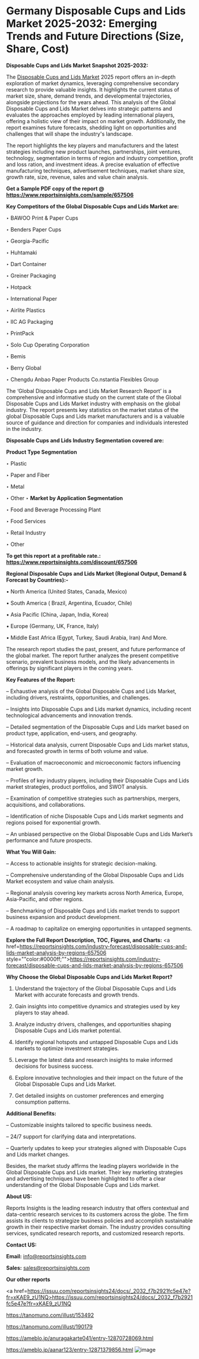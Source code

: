 # Germany Disposable Cups and Lids Market 2025-2032: Emerging Trends and Future Directions (Size, Share, Cost)

<strong>Disposable Cups and Lids Market Snapshot 2025-2032:</strong>

The <a href=https://www.reportsinsights.com/sample/657506>Disposable Cups and Lids Market</a> 2025 report offers an in-depth exploration of market dynamics, leveraging comprehensive secondary research to provide valuable insights. It highlights the current status of market size, share, demand trends, and developmental trajectories, alongside projections for the years ahead. This analysis of the Global Disposable Cups and Lids Market delves into strategic patterns and evaluates the approaches employed by leading international players, offering a holistic view of their impact on market growth. Additionally, the report examines future forecasts, shedding light on opportunities and challenges that will shape the industry's landscape.

The report highlights the key players and manufacturers and the latest strategies including new product launches, partnerships, joint ventures, technology, segmentation in terms of region and industry competition, profit and loss ration, and investment ideas. A precise evaluation of effective manufacturing techniques, advertisement techniques, market share size, growth rate, size, revenue, sales and value chain analysis.

<strong>Get a Sample PDF copy of the report @ <a href=https://www.reportsinsights.com/sample/657506 style=color:#0000ff;>https://www.reportsinsights.com/sample/657506</a></strong>

<strong>Key Competitors of the Global Disposable Cups and Lids Market are:</strong>

‣ BAWOO Print & Paper Cups

‣ Benders Paper Cups

‣ Georgia-Pacific

‣ Huhtamaki

‣ Dart Container

‣ Greiner Packaging

‣ Hotpack

‣ International Paper

‣ Airlite Plastics

‣ IIC AG Packaging

‣ PrintPack

‣ Solo Cup Operating Corporation

‣ Bemis

‣ Berry Global

‣ Chengdu Anbao Paper Products
 Co.nstantia Flexibles Group

The ‘Global Disposable Cups and Lids Market Research Report’ is a comprehensive and informative study on the current state of the Global Disposable Cups and Lids Market industry with emphasis on the global industry. The report presents key statistics on the market status of the global Disposable Cups and Lids market manufacturers and is a valuable source of guidance and direction for companies and individuals interested in the industry.

<strong>Disposable Cups and Lids Industry Segmentation covered are:</strong>

<strong>Product Type Segmentation</strong>

‣ Plastic

‣ Paper and Fiber

‣ Metal

‣ Other
‣ 
<strong>Market by Application Segmentation</strong>

‣ Food and Beverage Processing Plant

‣ Food Services

‣ Retail Industry

‣ Other

<strong>To get this report at a profitable rate.: <a href=https://www.reportsinsights.com/discount/657506 style=color:#0000ff;>https://www.reportsinsights.com/discount/657506</a></strong>

<strong>Regional Disposable Cups and Lids Market (Regional Output, Demand &amp; Forecast by Countries):-</strong>

• North America (United States, Canada, Mexico)

• South America ( Brazil, Argentina, Ecuador, Chile)

• Asia Pacific (China, Japan, India, Korea)

• Europe (Germany, UK, France, Italy)

• Middle East Africa (Egypt, Turkey, Saudi Arabia, Iran) And More.

The research report studies the past, present, and future performance of the global market. The report further analyzes the present competitive scenario, prevalent business models, and the likely advancements in offerings by significant players in the coming years.

<strong>Key Features of the Report:</strong>

– Exhaustive analysis of the Global Disposable Cups and Lids Market, including drivers, restraints, opportunities, and challenges.

– Insights into Disposable Cups and Lids market dynamics, including recent technological advancements and innovation trends.

– Detailed segmentation of the Disposable Cups and Lids market based on product type, application, end-users, and geography.

– Historical data analysis, current Disposable Cups and Lids market status, and forecasted growth in terms of both volume and value.

– Evaluation of macroeconomic and microeconomic factors influencing market growth.

– Profiles of key industry players, including their Disposable Cups and Lids market strategies, product portfolios, and SWOT analysis.

– Examination of competitive strategies such as partnerships, mergers, acquisitions, and collaborations.

– Identification of niche Disposable Cups and Lids market segments and regions poised for exponential growth.

– An unbiased perspective on the Global Disposable Cups and Lids Market’s performance and future prospects.

<strong>What You Will Gain:</strong>

– Access to actionable insights for strategic decision-making.

– Comprehensive understanding of the Global Disposable Cups and Lids Market ecosystem and value chain analysis.

– Regional analysis covering key markets across North America, Europe, Asia-Pacific, and other regions.

– Benchmarking of Disposable Cups and Lids market trends to support business expansion and product development.

– A roadmap to capitalize on emerging opportunities in untapped segments.

<strong>Explore the Full Report Description, TOC, Figures, and Charts:</strong>
<a href=https://reportsinsights.com/industry-forecast/disposable-cups-and-lids-market-analysis-by-regions-657506 style=""color:#0000ff;"">https://reportsinsights.com/industry-forecast/disposable-cups-and-lids-market-analysis-by-regions-657506</a>

<strong>Why Choose the Global Disposable Cups and Lids Market Report?</strong>

1. Understand the trajectory of the Global Disposable Cups and Lids Market with accurate forecasts and growth trends.

2. Gain insights into competitive dynamics and strategies used by key players to stay ahead.

3. Analyze industry drivers, challenges, and opportunities shaping Disposable Cups and Lids market potential.

4. Identify regional hotspots and untapped Disposable Cups and Lids markets to optimize investment strategies.

5. Leverage the latest data and research insights to make informed decisions for business success.

6. Explore innovative technologies and their impact on the future of the Global Disposable Cups and Lids Market.

7. Get detailed insights on customer preferences and emerging consumption patterns.

<strong>Additional Benefits:</strong>

– Customizable insights tailored to specific business needs.

– 24/7 support for clarifying data and interpretations.

– Quarterly updates to keep your strategies aligned with Disposable Cups and Lids market changes.

Besides, the market study affirms the leading players worldwide in the Global Disposable Cups and Lids market. Their key marketing strategies and advertising techniques have been highlighted to offer a clear understanding of the Global Disposable Cups and Lids market.

<strong><strong>About US</strong>:</strong>

Reports Insights is the leading research industry that offers contextual and data-centric research services to its customers across the globe. The firm assists its clients to strategize business policies and accomplish sustainable growth in their respective market domain. The industry provides consulting services, syndicated research reports, and customized research reports.

<strong>Contact US:</strong>

<p class=><b>Email:</b> <a href=mailto:info@reportsinsights.com>info@reportsinsights.com</a></p>
<p class=><b>Sales:</b> <a href=mailto:sales@reportsinsights.com>sales@reportsinsights.com</a></p>

<strong>Our other reports</strong>

<a href=https://issuu.com/reportsinsights24/docs/_2032_f7b2921fc5e47e?fr=xKAE9_zU1NQ>https://issuu.com/reportsinsights24/docs/_2032_f7b2921fc5e47e?fr=xKAE9_zU1NQ</a>

<a href=https://tanomuno.com/illust/153492>https://tanomuno.com/illust/153492</a>

<a href=https://tanomuno.com/illust/190179>https://tanomuno.com/illust/190179</a>

<a href=https://ameblo.jp/anuragakarte041/entry-12870728069.html>https://ameblo.jp/anuragakarte041/entry-12870728069.html</a>

<a href=https://ameblo.jp/aanar123/entry-12871379856.html>https://ameblo.jp/aanar123/entry-12871379856.html</a>
![image](https://github.com/user-attachments/assets/1b8539c2-37bb-4a88-a7b9-f01bd255ab1e)
